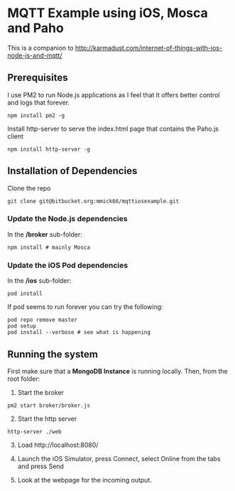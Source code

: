 # MQTT Example using iOS, Mosca and Paho #

This is a companion to http://karmadust.com/internet-of-things-with-ios-node-js-and-mqtt/

## Prerequisites

I use PM2 to run Node.js applications as I feel that it offers better control and logs that forever.

```
npm install pm2 -g
```

Install http-server to serve the index.html page that contains the Paho.js client

```
npm install http-server -g
```

## Installation of Dependencies

Clone the repo

```
git clone git@bitbucket.org:mmick66/mqttiosexample.git
```

### Update the Node.js dependencies

In the **/broker** sub-folder:

```
npm install # mainly Mosca

```

### Update the iOS Pod dependencies

In the **/ios** sub-folder:

```
pod install
```

If pod seems to run forever you can try the following:

```
pod repo remove master
pod setup
pod install --verbose # see what is happening
```

## Running the system

First make sure that a **MongoDB Instance** is running locally. Then, from the root folder:

1. Start the broker
```
pm2 start broker/broker.js
```

2. Start the http server
```
http-server ./web
```

3. Load http://localhost:8080/

4. Launch the iOS Simulator, press Connect, select Online from the tabs and press Send

5. Look at the webpage for the incoming output.